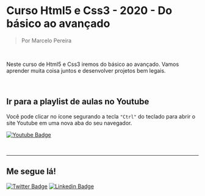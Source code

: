 # Curso Html5 e Css3 - 2020 - Do básico ao avançado
> Por Marcelo Pereira

<br>

Neste curso de Html5 e Css3 iremos do básico ao avançado. Vamos aprender muita coisa juntos e desenvolver projetos bem legais.

<br>

## Ir para a playlist de aulas no Youtube
Você pode clicar no ícone segurando a tecla ``"Ctrl"`` do teclado para abrir o site Youtube em uma nova aba do seu navegador.

[![Youtube Badge](https://img.shields.io/badge/-Youtube-FF0000?style=flat-square&labelColor=FF0000&logo=youtube&logoColor=white&link=https://www.youtube.com/watch?v=BVcAuv6AHfY&list=PLkJ_av-2S2p97ejPxUYHbaLfX-XMfZ1F3)](https://www.youtube.com/watch?v=BVcAuv6AHfY&list=PLkJ_av-2S2p97ejPxUYHbaLfX-XMfZ1F3)

<br><hr>

## Me segue lá!
[![Twitter Badge](https://img.shields.io/badge/-Twitter-1ca0f1?style=flat-square&labelColor=1ca0f1&logo=twitter&logoColor=white&link=https://twitter.com/marcelopoars)](https://twitter.com/marcelopoars)
[![Linkedin Badge](https://img.shields.io/badge/-LinkedIn-blue?style=flat-square&logo=Linkedin&logoColor=white&link=https://www.linkedin.com/in/marcelopoars)](https://www.linkedin.com/in/marcelopoars)